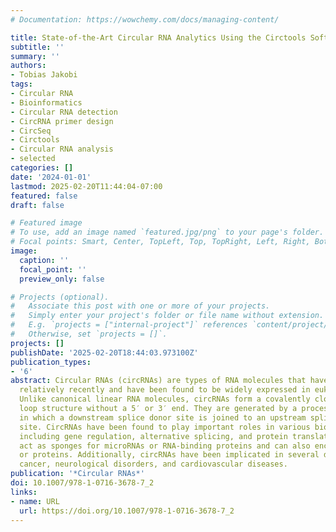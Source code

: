 ```yaml
---
# Documentation: https://wowchemy.com/docs/managing-content/

title: State-of-the-Art Circular RNA Analytics Using the Circtools Software Suite
subtitle: ''
summary: ''
authors:
- Tobias Jakobi
tags:
- Circular RNA
- Bioinformatics
- Circular RNA detection
- CircRNA primer design
- CircSeq
- Circtools
- Circular RNA analysis
- selected
categories: []
date: '2024-01-01'
lastmod: 2025-02-20T11:44:04-07:00
featured: false
draft: false

# Featured image
# To use, add an image named `featured.jpg/png` to your page's folder.
# Focal points: Smart, Center, TopLeft, Top, TopRight, Left, Right, BottomLeft, Bottom, BottomRight.
image:
  caption: ''
  focal_point: ''
  preview_only: false

# Projects (optional).
#   Associate this post with one or more of your projects.
#   Simply enter your project's folder or file name without extension.
#   E.g. `projects = ["internal-project"]` references `content/project/deep-learning/index.md`.
#   Otherwise, set `projects = []`.
projects: []
publishDate: '2025-02-20T18:44:03.973100Z'
publication_types:
- '6'
abstract: Circular RNAs (circRNAs) are types of RNA molecules that have been discovered
  relatively recently and have been found to be widely expressed in eukaryotic cells.
  Unlike canonical linear RNA molecules, circRNAs form a covalently closed continuous
  loop structure without a 5′ or 3′ end. They are generated by a process called back-splicing,
  in which a downstream splice donor site is joined to an upstream splice acceptor
  site. CircRNAs have been found to play important roles in various biological processes,
  including gene regulation, alternative splicing, and protein translation. They can
  act as sponges for microRNAs or RNA-binding proteins and can also encode peptides
  or proteins. Additionally, circRNAs have been implicated in several diseases, including
  cancer, neurological disorders, and cardiovascular diseases.
publication: '*Circular RNAs*'
doi: 10.1007/978-1-0716-3678-7_2
links:
- name: URL
  url: https://doi.org/10.1007/978-1-0716-3678-7_2
---
```

